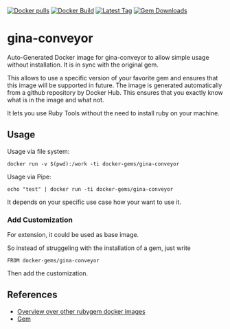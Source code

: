 [![Docker pulls](https://img.shields.io/docker/pulls/rubygem/gina-conveyor.svg)](https://hub.docker.com/r/rubygem/gina-conveyor/)
[![Docker Build](https://img.shields.io/docker/automated/rubygem/gina-conveyor.svg)](https://hub.docker.com/r/rubygem/gina-conveyor/)
[![Latest Tag](https://img.shields.io/github/tag/docker-rubygem/gina-conveyor.svg)](https://hub.docker.com/r/rubygem/gina-conveyor/)
[![Gem Downloads](https://img.shields.io/gem/dt/gina-conveyor.svg)](https://rubygems.org/gems/gina-conveyor/)
# gina-conveyor

Auto-Generated Docker image for gina-conveyor to allow simple usage without installation.
It is in sync with the original gem.

This allows to use a specific version of your favorite gem and ensures that this image will be supported in future.
The image is generated automatically from a github repository by Docker Hub.
This ensures that you exactly know what is in the image and what not.

It lets you use Ruby Tools without the need to install ruby on your machine.

## Usage

Usage via file system:

`docker run -v $(pwd):/work -ti docker-gems/gina-conveyor`

Usage via Pipe:

`echo "test" | docker run -ti docker-gems/gina-conveyor`

It depends on your specific use case how your want to use it.

### Add Customization

For extension, it could be used as base image.

So instead of struggeling with the installation of a gem, just write

`FROM docker-gems/gina-conveyor`

Then add the customization.

## References

 - [Overview over other rubygem docker images](https://github.com/thinkbot/docker-rubygem)
 - [Gem](https://rubygems.org/gems/gina-conveyor/)
